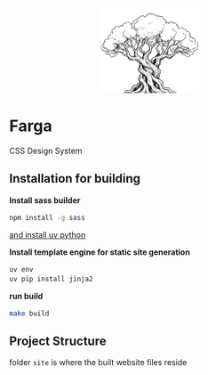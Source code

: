 <div align="center">
  <img width="180px" src="./site/assets/farga.svg" />
</div>

Farga
====

CSS Design System

## Installation for building

**Install sass builder**

```sh
npm install -g sass
```

[and install uv python](https://docs.astral.sh/uv/#installation)

**Install template engine for static site generation**

```python
uv env
uv pip install jinja2
```

**run build**

```bash
make build
```

## Project Structure

folder `site` is where the built website files reside
